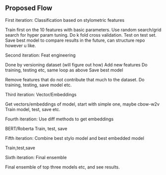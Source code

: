 ## Proposed Flow

First iteration: Classification based on stylometric features

Train first on the 10 features with basic parameters. 
Use random search/grid search for hyper param tuning.
Do k fold cross validation.
Test on test set.
Save best model to compare results in the future, can structure repo however u like.

Second iteration: Feat engineering

Done by versioning dataset (will figure out how)
Add new features 
Do training, testing etc, same loop as above
Save best model

Remove features that do not contribute that much to the dataset.
Do training, testing, save model etc.

Third iteration: Vector/Embeddings

Get vectors/embeddings of model, start with simple one, maybe cbow-w2v
Train model, test, save etc. 

Fourth iteration: Use diff methods to get embeddings

BERT/Roberta 
Train, test, save

Fifth iteration: Combine best stylo model and best embedded model

Train,test,save

Sixth iteration: Final ensemble

Final ensemble of top three models etc, and see results.
